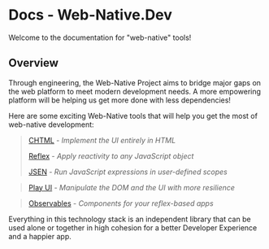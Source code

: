 # Docs - Web-Native.Dev
Welcome to the documentation for "web-native" tools!

## Overview
Through engineering, the Web-Native Project aims to bridge major gaps on the web platform to meet modern development needs. A more empowering platform will be helping us get more done with less dependencies!

Here are some exciting Web-Native tools that will help you get the most of web-native development:

> [CHTML](chtml/) - _Implement the UI entirely in HTML_
>
> [Reflex](reflex/) - _Apply reactivity to any JavaScript object_
>
> [JSEN](jsen/) - _Run JavaScript expressions in user-defined scopes_

> [Play UI](play-ui/) - _Manipulate the DOM and the UI with more resilience_

> [Observables](observables/) - _Components for your reflex-based apps_

Everything in this technology stack is an independent library that can be used alone or together in high cohesion for a better Developer Experience and a happier app.

